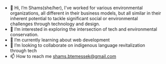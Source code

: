 - 👋 Hi, I’m Shams(she/her), I've worked for various environmental organizations, all different in their business models, but all similar in their inherent potential to tackle significant social or environmental challenges through technology and design.
- 👀 I’m interested in exploring the intersection of tech and environmental conservation.
- 🌱 I’m currently learning about web development
- 💞️ I’m looking to collaborate on indigenous language revitalization through tech
- 📫 How to reach me shams.btemessek@gmail.com

<!---
Shams-dot/Shams-dot is a ✨ special ✨ repository because its `README.md` (this file) appears on your GitHub profile.
You can click the Preview link to take a look at your changes.
--->

